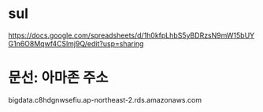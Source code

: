 # sul

https://docs.google.com/spreadsheets/d/1h0kfpLhbS5yBDRzsN9mW15bUYG1n6O8Mqwf4CSlmj9Q/edit?usp=sharing

# 문선: 아마존 주소
bigdata.c8hdgnwsefiu.ap-northeast-2.rds.amazonaws.com